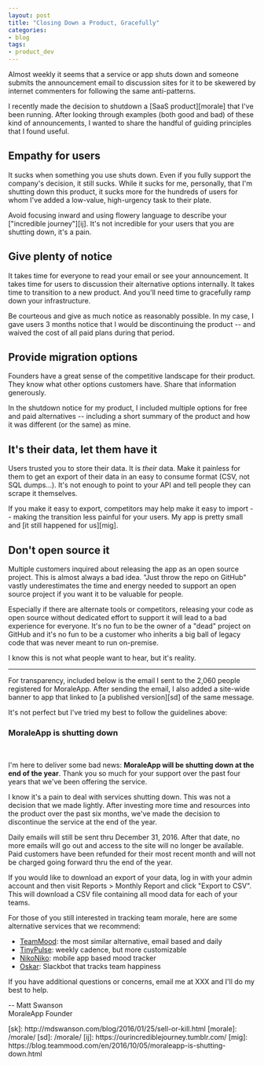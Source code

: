 ```yaml
---
layout: post
title: "Closing Down a Product, Gracefully"
categories:
- blog
tags:
- product_dev
---
```


Almost weekly it seems that a service or app shuts down and someone submits the announcement email to discussion sites for it to be skewered by internet commenters for following the same anti-patterns.

I recently made the decision to shutdown a [SaaS product][morale] that I've been running. After looking through examples (both good and bad) of these kind of announcements, I wanted to share the handful of guiding principles that I found useful.

## Empathy for users

It sucks when something you use shuts down. Even if you fully support the company's decision, it still sucks. While it sucks for me, personally, that I'm shutting down this product, it sucks more for the hundreds of users for whom I've added a low-value, high-urgency task to their plate.

Avoid focusing inward and using flowery language to describe your ["incredible journey"][ij]. It's not incredible for your users that you are shutting down, it's a pain.

## Give plenty of notice

It takes time for everyone to read your email or see your announcement. It takes time for users to discussion their alternative options internally. It takes time to transition to a new product. And you'll need time to gracefully ramp down your infrastructure.

Be courteous and give as much notice as reasonably possible. In my case, I gave users 3 months notice that I would be discontinuing the product -- and waived the cost of all paid plans during that period.

## Provide migration options

Founders have a great sense of the competitive landscape for their product. They know what other options customers have. Share that information generously.

In the shutdown notice for my product, I included multiple options for free and paid alternatives -- including a short summary of the product and how it was different (or the same) as mine.

## It's their data, let them have it

Users trusted you to store their data. It is *their* data. Make it painless for them to get an export of their data in an easy to consume format (CSV, not SQL dumps...). It's not enough to point to your API and tell people they can scrape it themselves.

If you make it easy to export, competitors may help make it easy to import -- making the transition less painful for your users. My app is pretty small and [it still happened for us][mig].

## Don't open source it

Multiple customers inquired about releasing the app as an open source project. This is almost always a bad idea. "Just throw the repo on GitHub" vastly underestimates the time and energy needed to support an open source project if you want it to be valuable for people.

Especially if there are alternate tools or competitors, releasing your code as open source without dedicated effort to support it will lead to a bad experience for everyone. It's no fun to be the owner of a "dead" project on GitHub and it's no fun to be a customer who inherits a big ball of legacy code that was never meant to run on-premise.

I know this is not what people want to hear, but it's reality.

---

For transparency, included below is the email I sent to the 2,060 people registered for MoraleApp. After sending the email, I also added a site-wide banner to app that linked to [a published version][sd] of the same message.

It's not perfect but I've tried my best to follow the guidelines above:

<div class="email-snippet">
<h3>MoraleApp is shutting down</h3>
<br/>
<p>I'm here to deliver some bad news: <b>MoraleApp will be shutting down at the end of the year</b>. Thank you so much for your support over the past four years that we've been offering the service.</p>

<p>I know it's a pain to deal with services shutting down. This was not a decision that we made lightly. After investing more time and resources into the product over the past six months, we've made the decision to discontinue the service at the end of the year.</p>

<p>Daily emails will still be sent thru December 31, 2016. After that date, no more emails will go out and access to the site will no longer be available. Paid customers have been refunded for their most recent month and will not be charged going forward thru the end of the year.</p>

<p>If you would like to download an export of your data, log in with your admin account and then visit Reports > Monthly Report and click "Export to CSV". This will download a CSV file containing all mood data for each of your teams.</p>

<p>For those of you still interested in tracking team morale, here are some alternative services that we recommend:</p>

<ul>
  <li><a href="https://www.teammood.com/en/">TeamMood</a>: the most similar alternative, email based and daily</li>
  <li><a href="https://www.tinypulse.com/">TinyPulse</a>: weekly cadence, but more customizable</li>
  <li><a href="http://www.nikoniko.co/">NikoNiko</a>: mobile app based mood tracker</li>
  <li><a href="http://oskar.hanno.co/">Oskar</a>: Slackbot that tracks team happiness</li>
</ul>

<p>If you have additional questions or concerns, email me at XXX and I'll do my best to help.
</p>

<p>
-- Matt Swanson<br/>
MoraleApp Founder
</p>
</div>
[sk]: http://mdswanson.com/blog/2016/01/25/sell-or-kill.html
[morale]: /morale/
[sd]: /morale/
[ij]: https://ourincrediblejourney.tumblr.com/
[mig]: https://blog.teammood.com/en/2016/10/05/moraleapp-is-shutting-down.html

